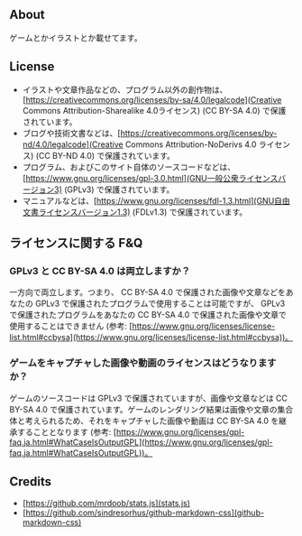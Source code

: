## About

ゲームとかイラストとか載せてます。

## License

- イラストや文章作品などの、プログラム以外の創作物は、 [https://creativecommons.org/licenses/by-sa/4.0/legalcode](Creative Commons Attribution-Sharealike 4.0ライセンス) (CC BY-SA 4.0) で保護されています。
- ブログや技術文書などは、[https://creativecommons.org/licenses/by-nd/4.0/legalcode](Creative Commons Attribution-NoDerivs 4.0 ライセンス) (CC BY-ND 4.0) で保護されています。
- プログラム、およびこのサイト自体のソースコードなどは、[https://www.gnu.org/licenses/gpl-3.0.html](GNU一般公衆ライセンスバージョン3) (GPLv3) で保護されています。
- マニュアルなどは、[https://www.gnu.org/licenses/fdl-1.3.html](GNU自由文書ライセンスバージョン1.3) (FDLv1.3) で保護されています。

## ライセンスに関する F&Q

### GPLv3 と CC BY-SA 4.0 は両立しますか？

一方向で両立します。つまり、 CC BY-SA 4.0 で保護された画像や文章などをあなたの GPLv3 で保護されたプログラムで使用することは可能ですが、 GPLv3 で保護されたプログラムをあなたの CC BY-SA 4.0 で保護された画像や文章で使用することはできません (参考: [https://www.gnu.org/licenses/license-list.html#ccbysa](https://www.gnu.org/licenses/license-list.html#ccbysa))。

### ゲームをキャプチャした画像や動画のライセンスはどうなりますか？

ゲームのソースコードは GPLv3 で保護されていますが、画像や文章などは CC BY-SA 4.0 で保護されています。ゲームのレンダリング結果は画像や文章の集合体と考えられるため、それをキャプチャした画像や動画は CC BY-SA 4.0 を継承することとなります (参考: [https://www.gnu.org/licenses/gpl-faq.ja.html#WhatCaseIsOutputGPL](https://www.gnu.org/licenses/gpl-faq.ja.html#WhatCaseIsOutputGPL))。

## Credits

- [https://github.com/mrdoob/stats.js](stats.js)
- [https://github.com/sindresorhus/github-markdown-css](github-markdown-css)
